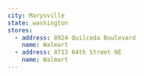 ```yaml
---
city: Marysville
state: washington
stores:
  - address: 8924 Quilceda Boulevard
    name: Walmart
  - address: 8713 64th Street NE
    name: Walmart
---
```

